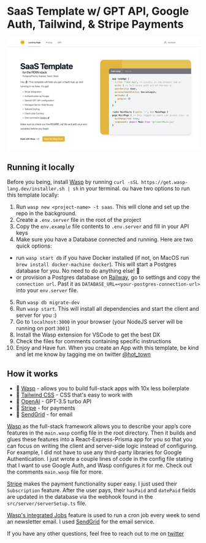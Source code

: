 # SaaS Template w/ GPT API, Google Auth, Tailwind, & Stripe Payments

<img src='src/client/static/gptsaastemplate.png' width='700px'/>

## Running it locally
Before you being, install [Wasp](https://wasp-lang.dev) by running `curl -sSL https://get.wasp-lang.dev/installer.sh | sh` in your terminal.
ou have two options to run this template locally:

1. Run `wasp new <project-name> -t saas`. This will clone and set up the repo in the background.
2. Create a `.env.server` file in the root of the project
3. Copy the `env.example` file contents to `.env.server` and fill in your API keys
4. Make sure you have a Database connected and running. Here are two quick options:  
  - run `wasp start db` if you have Docker installed (if not, on MacOS run `brew install docker-machine docker`). This will start a Postgres database for you. No need to do anything else! 🤯 
  - or provision a Postgres database on [Railway](https://railway.app), go to settings and copy the `connection url`. Past it as `DATABASE_URL=<your-postgres-connection-url>` into your `env.server` file.  
5. Run `wasp db migrate-dev`
6. Run `wasp start`. This will install all dependencies and start the client and server for you :)
7. Go to `localhost:3000` in your browser (your NodeJS server will be running on port `3001`)
8. Install the Wasp extension for VSCode to get the best DX
9. Check the files for comments containing specific instructions
10. Enjoy and Have fun. When you create an App with this template, be kind and let me know by tagging me on twitter [@hot_town](https://twitter.com/hot_town)

## How it works

- 🐝 [Wasp](https://wasp-lang.dev) - allows you to build full-stack apps with 10x less boilerplate
- 🎨 [Tailwind CSS](https://tailwindcss.com/) - CSS that's easy to work with
- 🤖 [OpenAI](https://openai.com/) - GPT-3.5 turbo API
- 💸 [Stripe](https://stripe.com/) - for payments
- 📧 [SendGrid](https://sendgrid.com/) - for email

[Wasp](https://wasp-lang.dev) as the full-stack framework allows you to describe your app’s core features in the `main.wasp` config file in the root directory. Then it builds and glues these features into a React-Express-Prisma app for you so that you can focus on writing the client and server-side logic instead of configuring. For example, I did not have to use any third-party libraries for Google Authentication. I just wrote a couple lines of code in the config file stating that I want to use Google Auth, and Wasp configures it for me. Check out the comments `main.wasp` file for more.

[Stripe](https://stripe.com/) makes the payment functionality super easy. I just used their `Subscription` feature. After the user pays, their `hasPaid` and `datePaid` fields are updated in the database via the webhook found in the `src/server/serverSetup.ts` file. 

[Wasp's integrated Jobs](https://wasp-lang.dev/docs/language/features#jobs) feature is used to run a cron job every week to send an newsletter email. I used [SendGrid](https://sendgrid.com/) for the email service.

If you have any other questions, feel free to reach out to me on [twitter](https://twitter.com/hot_town)
